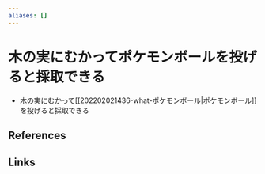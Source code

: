 ```yaml
---
aliases: []
---
```

# 木の実にむかってポケモンボールを投げると採取できる

- 木の実にむかって[[202202021436-what-ポケモンボール|ポケモンボール]]を投げると採取できる

## References



## Links


